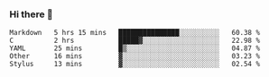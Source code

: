 ### Hi there 👋

<!--
**WShiBin/WShiBin** is a ✨ _special_ ✨ repository because its `README.md` (this file) appears on your GitHub profile.

Here are some ideas to get you started:

- 🔭 I’m currently working on ...
- 🌱 I’m currently learning ...
- 👯 I’m looking to collaborate on ...
- 🤔 I’m looking for help with ...
- 💬 Ask me about ...
- 📫 How to reach me: ...
- 😄 Pronouns: ...
- ⚡ Fun fact: ...
-->

<!--START_SECTION:waka-->

```text
Markdown   5 hrs 15 mins   ███████████████░░░░░░░░░░   60.38 %
C          2 hrs           █████▓░░░░░░░░░░░░░░░░░░░   22.98 %
YAML       25 mins         █▒░░░░░░░░░░░░░░░░░░░░░░░   04.87 %
Other      16 mins         ▓░░░░░░░░░░░░░░░░░░░░░░░░   03.23 %
Stylus     13 mins         ▓░░░░░░░░░░░░░░░░░░░░░░░░   02.54 %
```

<!--END_SECTION:waka-->
